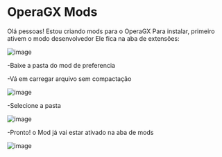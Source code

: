 # OperaGX Mods
Olá pessoas! Estou criando mods para o OperaGX
Para instalar, primeiro ativem o modo desenvolvedor
Ele fica na aba de extensões:

![image](https://user-images.githubusercontent.com/131195821/234161482-c8f6d9c7-23a4-45ae-bd3c-e7e837f5d422.png)

-Baixe a pasta do mod de preferencia

-Vá em carregar arquivo sem compactação

![image](https://user-images.githubusercontent.com/131195821/234161195-67afdcf6-ce2f-424f-81e4-c5462411d547.png)

-Selecione a pasta

![image](https://user-images.githubusercontent.com/131195821/234161381-aa76dc22-c3b5-4f4c-83aa-1535bd839ddb.png)

-Pronto! o Mod já vai estar ativado na aba de mods

![image](https://user-images.githubusercontent.com/131195821/234161741-11ab76b6-8a1d-4120-a28f-9906395825ee.png)


